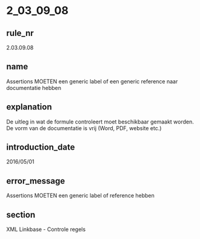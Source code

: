 # 2_03_09_08

## rule_nr
2.03.09.08

## name
Assertions MOETEN een generic label of een generic reference naar documentatie hebben

## explanation
De uitleg in wat de formule controleert moet beschikbaar gemaakt worden. De vorm van de documentatie is vrij (Word, PDF, website etc.)

## introduction_date
2016/05/01

## error_message
Assertions MOETEN een generic label of reference hebben

## section
XML Linkbase - Controle regels

